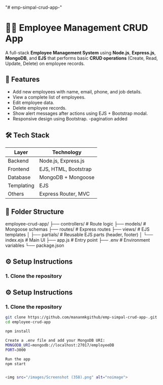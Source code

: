 "# emp-simpal-crud-app-" 

# 🧑‍💼 Employee Management CRUD App

A full-stack **Employee Management System** using **Node.js**, **Express.js**, **MongoDB**, and **EJS** that performs basic **CRUD operations** (Create, Read, Update, Delete) on employee records.

## 🔧 Features

- Add new employees with name, email, phone, and job details.
- View a complete list of employees.
- Edit employee data.
- Delete employee records.
- Show alert messages after actions using EJS + Bootstrap modal.
- Responsive design using Bootstrap.
-pagination added

## 🛠️ Tech Stack

| Layer       | Technology             |
|-------------|-------------------------|
| Backend     | Node.js, Express.js     |
| Frontend    | EJS, HTML, Bootstrap    |
| Database    | MongoDB + Mongoose      |
| Templating  | EJS                     |
| Others      | Express Router, MVC     |

## 📁 Folder Structure

employee-crud-app/
├── controllers/ # Route logic
├── models/ # Mongoose schemas
├── routes/ # Express routes
├── views/ # EJS templates
│ ├── partials/ # Reusable EJS parts (header, footer)
│ └── index.ejs # Main UI
├── app.js # Entry point
├── .env # Environment variables
└── package.json


## ⚙️ Setup Instructions

### 1. Clone the repository


## ⚙️ Setup Instructions

### 1. Clone the repository

```bash
git clone https://github.com/mananmkgithub/emp-simpal-crud-app-.git
cd employee-crud-app

npm install

Create a .env file and add your MongoDB URI:
MONGODB_URI=mongodb://localhost:27017/employeeDB
PORT=3000

Run the app
npm start


<img src="/images/Screenshot (358).png" alt="noimage">